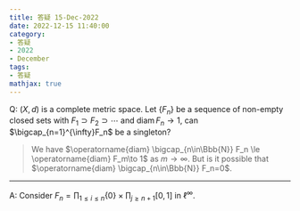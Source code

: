 ```yaml
---
title: 答疑 15-Dec-2022
date: 2022-12-15 11:40:00
category: 
- 答疑
- 2022
- December
tags: 
- 答疑
mathjax: true
---
```


Q: $(X,d)$ is a complete metric space. Let $\{F_n\}$ be a sequence of non-empty closed sets with $F_1\supset F_2\supset\cdots$ and $\operatorname{diam}F_n\rightarrow1$, can $\bigcap_{n=1}^{\infty}F_n$ be a singleton?  

> We have $\operatorname{diam} \bigcap_{n\in\Bbb{N}} F_n \le \operatorname{diam} F_m\to 1$ as $m\to\infty$. But is it possible that $\operatorname{diam} \bigcap_{n\in\Bbb{N}} F_n=0$. 

***

A: Consider $F_n=\prod_{1\leq i\leq n}\{0\}\times \prod_{j\geq n+1}[0,1]$ in $\ell^\infty$.

